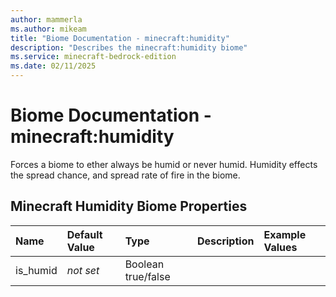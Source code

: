 ```yaml
---
author: mammerla
ms.author: mikeam
title: "Biome Documentation - minecraft:humidity"
description: "Describes the minecraft:humidity biome"
ms.service: minecraft-bedrock-edition
ms.date: 02/11/2025 
---
```


# Biome Documentation - minecraft:humidity

Forces a biome to ether always be humid or never humid. Humidity effects the spread chance, and spread rate of fire in the biome.


## Minecraft Humidity Biome Properties

|Name       |Default Value |Type |Description |Example Values |
|:----------|:-------------|:----|:-----------|:------------- |
| is_humid | *not set* | Boolean true/false |  |  | 
